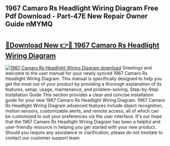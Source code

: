 ## 1967 Camaro Rs Headlight Wiring Diagram Free Pdf Download - Part-47E New Repair Owner Guide nMYMQ

# <h2><a href="http://dfj33s.blite.top/?on=1967+Camaro+Rs+Headlight+Wiring+Diagram">🔗Download New 👉🔴 1967 Camaro Rs Headlight Wiring Diagram</a></h2>

[![1967 Camaro Rs Headlight Wiring Diagram download](https://i.imgur.com/lujVjoI.png)](http://dfj33s.blite.top/?on=1967+Camaro+Rs+Headlight+Wiring+Diagram)
Greetings and welcome to the user manual for your newly synced 1967 Camaro Rs Headlight Wiring Diagram. This manual is specifically designed to help you get the most out of your product by providing a thorough explanation of its features, setup, usage, maintenance, and problem-solving. Step-by-Step Installation Guide This section provides a clear and concise installation guide for your new 1967 Camaro Rs Headlight Wiring Diagram. 1967 Camaro Rs Headlight Wiring Diagram advanced features include object recognition, motion sensors, customizable alerts, and remote access, all of which can be customized to suit your preferences via the user interface. It's our hope that the 1967 Camaro Rs Headlight Wiring Diagram has been a helpful and user-friendly resource in helping you get started with your new product. Should you require any assistance or clarification, please do not hesitate to contact our customer support team.
